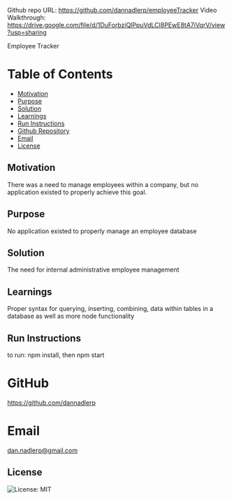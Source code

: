 Github repo URL: https://github.com/dannadlerp/employeeTracker
Video Walkthrough: https://drive.google.com/file/d/1DuForbziQlPpuVdLCI8PEwE8tA7iVqrV/view?usp=sharing

Employee Tracker

# Table of Contents

- [Motivation](#motivation)
- [Purpose](#purpose)
- [Solution](#solution)
- [Learnings](#learnings)
- [Run Instructions](#run-instructions)
- [Github Repository](#gitHub)
- [Email](#email)
- [License](#license)

## Motivation

There was a need to manage employees within a company, but no application existed to properly achieve this goal.

## Purpose

No application existed to properly manage an employee database

## Solution

The need for internal administrative employee management

## Learnings

Proper syntax for querying, inserting, combining, data within tables in a database as well as more node functionality

## Run Instructions

to run: npm install, then npm start

# GitHub

https://github.com/dannadlerp

# Email

dan.nadlerp@gmail.com

## License

![License: MIT](https://img.shields.io/badge/License-MIT-yellow.svg)
